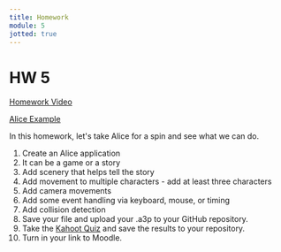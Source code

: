 ```yaml
---
title: Homework
module: 5
jotted: true
---
```


# HW 5 

<p><a href="//www.youtube.com/embed/cp89Wfnwdpc" data-lity>Homework Video</a></p>

<p>
<a href="https://github.com/Montana-Media-Arts/120_CreativeCoding1-Spring2021-Samples/tree/main/Homework%205" target="_new">Alice Example</a>
</p>

In this homework, let's take Alice for a spin and see what we can do.

1. Create an Alice application
2. It can be a game or a story
3. Add scenery that helps tell the story
4. Add movement to multiple characters - add at least three characters
5. Add camera movements
6. Add some event handling via keyboard, mouse, or timing
7. Add collision detection
8. Save your file and upload your .a3p to your GitHub repository.
9. Take the <a href="https://kahoot.it/challenge/02446669?challenge-id=84387498-97d5-4d82-ae4e-eabb1c94cf58_1612291254339" target="_new">Kahoot Quiz</a> and save the results to your repository.
9. Turn in your link to Moodle.
